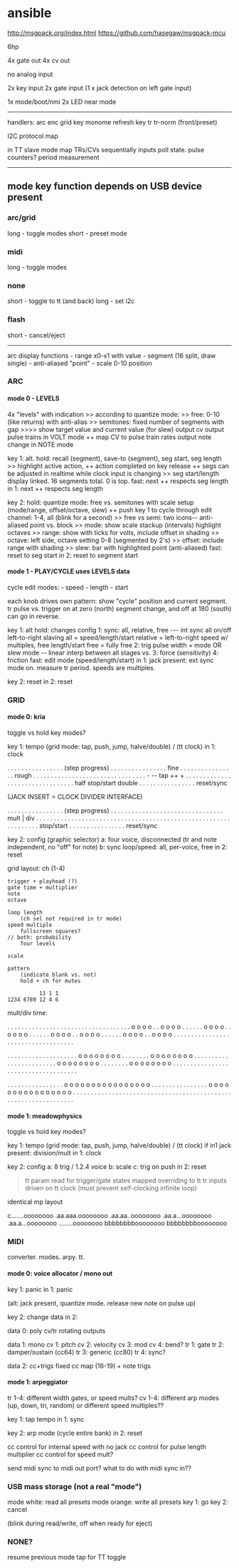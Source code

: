 # ansible

http://msgpack.org/index.html
https://github.com/hasegaw/msgpack-mcu

6hp

4x gate out
4x cv out

no analog input

2x key input
2x gate input
(1 x jack detection on left gate input)

1x mode/boot/nmi
2x LED near mode


---	

handlers:
	arc enc
	grid key
	monome refresh
	key
	tr
	tr-norm
	(front/preset)





I2C protocol map


in TT slave mode
	map TRs/CVs sequentially
	inputs
		poll state. pulse counters? period measurement

---

## mode key function depends on USB device present

### arc/grid

long - toggle modes
short - preset mode

### midi

long - toggle modes

### none 

short - toggle to tt (and back)
long - set i2c

### flash

short - cancel/eject

---


arc display functions
	- range x0-x1 with value
		- segment (16 split, draw single)
	- anti-aliased "point"
		- scale 0-10 position

### ARC

#### mode 0 - LEVELS

4x "levels" with indication
		>> according to quantize mode:
		>> free: 0-10 (like returns) with anti-alias
		>> semitones: fixed number of segments with gap
		>>>> show target value and current value (for slew)
	output cv
	output pulse trains in VOLT mode
		++ map CV to pulse train rates
	output note change in NOTE mode

key 1: alt.
	hold: recall (segment), save-to (segment), seg start, seg length
		>> highlight active action,
		++ action completed on key release
		++ segs can be adjusted in realtime while clock input is changing 
		>> seg start/length display linked. 16 segments total. 0 is top.
	fast: next
		++ respects seg length
in 1: next
		++ respects seg length

key 2: 
	hold: quantize mode: free vs. semitones with scale setup (mode/range, offset/octave, slew)
		++ push key 1 to cycle through edit channel: 1-4, all (blink for a second)
		>> free vs semi: two icons-- anti-aliased point vs. block
		>> mode: show scale stackup (intervals) highlight octaves
		>> range: show with ticks for volts, include offset in shading
		>> octave: left side, octave setting 0-8 (segmented by 2's)
		>> offset: include range with shading
		>> slew: bar with highlighted point (anti-aliased)
	fast: reset to seg start
in 2: reset to segment start

#### mode 1 - PLAY/CYCLE uses LEVELS data

cycle edit modes:
	- speed
	- length
	- start

each knob drives own pattern: show "cycle" position and current segment.
tr pulse vs. trigger on at zero (north) segment change, and off at 180 (south)
can go in reverse.

key 1: alt
	hold: changes config
		1: sync: all, relative, free --- int sync all on/off left-to-right slaving
			all = speed/length/start
			relative = left-to-right speed w/ multiples, free length/start
			free = fully free
		2: trig pulse width + mode
			OR slew mode -- linear interp between all stages vs.
		3: force (sensitivity)
		4: friction
	fast: edit mode (speed/length/start)
in 1: jack present: ext sync mode on. measure tr period. speeds are multiples.

key 2: reset
in 2: reset




### GRID

#### mode 0: kria

toggle vs hold key modes?

key 1: tempo (grid mode: tap, push, jump, halve/double) / (tt clock)
in 1: clock

. . . . . . . . . . . . . . . . (step progress)
. . . . . . . . . . . . . . . . fine
. . . . . . . . . . . . . . . . rough
. . . . . . . . . . . . . . . .
. . . . . . . . . . . . . . . . - --  tap  ++ +
. . . . . . . . . . . . . . . . 
. . . . . . . . . . . . . . . . half  stop/start  double
. . . . . . . . . . . . . . . .       reset/sync

(JACK INSERT = CLOCK DIVIDER INTERFACE)

. . . . . . . . . . . . . . . . (step progress)
. . . . . . . . . . . . . . . . 
. . . . . . . . . . . . . . . . mult | div
. . . . . . . . . . . . . . . .
. . . . . . . . . . . . . . . . 
. . . . . . . . . . . . . . . . 
. . . . . . . . . . . . . . . .       stop/start 
. . . . . . . . . . . . . . . .       reset/sync


key 2: config (graphic selector)
	a: four voice, disconnected (tr and note independent, no "off" for note)
	b: sync loop/speed: all, per-voice, free
in 2: reset

grid layout:
	ch (1-4)

	trigger + playhead (?)
	gate time + multiplier
	note
	octave

	loop length
		(ch sel not required in tr mode)
	speed multiple
		fullscreen squares?
	// both: probability
		four levels

	scale

	pattern
		(indicate blank vs. not)
		hold + ch for mutes

			  11 1 1
	1234 6789 12 4 6
		  

mult/div time:

. . . . . . . . . . . . . . . . 
. . . . . . . . . . . . . . . . 
. . . o o o o . . o o o o . . . 
. . . o o o o . . o o o o . . .
. . . o o o o . . o o o o . . . 
. . . o o o o . . o o o o . . . 
. . . . . . . . . . . . . . . . 
. . . . . . . . . . . . . . . . 

. . . . . . . . . . . . . . . . 
. . . . o o o o o o o o . . . . 
. . . . o o o o o o o o . . . . 
. . . . . . . . . . . . . . . . 
. . . . o o o o o o o o . . . . 
. . . . o o o o o o o o . . . . 
. . . . . . . . . . . . . . . . 
. . . . . . . . . . . . . . . . 

. . . . . . . . . . . . . . . . 
o o o o o o o o o o o o o o o o 
. . . . . . . . . . . . . . . . 
o o o o o o o o o o o o o o o o 
. . . . . . . . . . . . . . . . 
. . . . . . . . . . . . . . . . 
. . . . . . . . . . . . . . . . 
. . . . . . . . . . . . . . . . 




#### mode 1: meadowphysics

toggle vs hold key modes?

key 1: tempo (grid mode: tap, push, jump, halve/double) / (tt clock)
	if in1 jack present: division/mult
in 1: clock

key 2: config
	a: 8 trig / 1.2.4 voice
	b: scale
	c: trig on push
in 2: reset

> tt param read for trigger/gate states mapped overriding to tt tr inputs
> driven on tt clock (must prevent self-clocking infinite loop)

identical mp layout


c.......oooooooo
.aa.aaa.oooooooo
.aa.aa..oooooooo
.aa.a...oooooooo
.aa.a...oooooooo
........oooooooo
bbbbbbbboooooooo
bbbbbbbboooooooo






### MIDI

converter. modes. arpy. tt.

#### mode 0: voice allocator / mono out

key 1: panic
in 1: panic

(alt: jack present, quantize mode. release new note on pulse up)

key 2: change data
in 2:

data 0: poly
	cv/tr rotating outputs

data 1: mono
	cv 1: pitch
	cv 2: velocity
	cv 3: mod
	cv 4: bend?
	tr 1: gate
	tr 2: damper/sustain (cc64)
	tr 3: generic (cc80)
	tr 4: sync?

data 2: cc+trigs
	fixed cc map (16-19) + note trigs

#### mode 1: arpeggiator

tr 1-4: different width gates, or speed mults?
cv 1-4: different arp modes (up, down, tri, random)
		or different speed multiples??

key 1: tap tempo
in 1: sync

key 2: arp mode (cycle entire bank)
in 2: reset

cc control for internal speed with no jack
cc control for pulse length multiplier
cc control for speed mult?

send midi sync to midi out port?
what to do with midi sync in??




### USB mass storage (not a real "mode")

mode white: read all presets
mode orange: write all presets
key 1: go
key 2: cancel

(blink during read/write, off when ready for eject)





### NONE?

resume previous mode
tap for TT toggle


